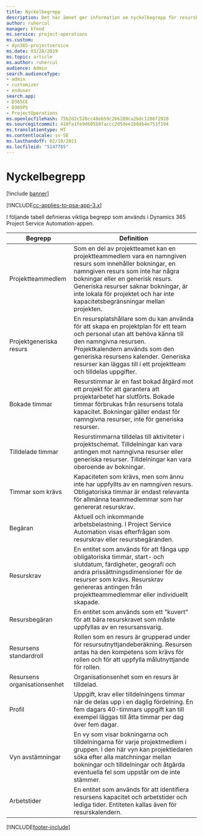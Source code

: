 ```yaml
---
title: Nyckelbegrepp
description: Det här ämnet ger information om nyckelbegrepp för resurshantering i Project Service Automation.
author: ruhercul
manager: kfend
ms.service: project-operations
ms.custom:
- dyn365-projectservice
ms.date: 03/28/2019
ms.topic: article
ms.author: ruhercul
audience: Admin
search.audienceType:
- admin
- customizer
- enduser
search.app:
- D365CE
- D365PS
- ProjectOperations
ms.openlocfilehash: 75b2d2c520cc48eb59c266289ca2bdc1288f2920
ms.sourcegitcommit: 418fa1fe9d605b8faccc2d5dee1b04b4e753f194
ms.translationtype: HT
ms.contentlocale: sv-SE
ms.lasthandoff: 02/10/2021
ms.locfileid: "5147765"
---
```

# <a name="key-concepts"></a>Nyckelbegrepp

[!include [banner](../includes/psa-now-project-operations.md)]

[!INCLUDE[cc-applies-to-psa-app-3.x](../includes/cc-applies-to-psa-app-3x.md)]

I följande tabell definieras viktiga begrepp som används i Dynamics 365 Project Service Automation-appen.

| Begrepp                    | Definition |
|----------------------------|------------|
| Projektteammedlem        | Som en del av projektteamet kan en projektteammedlem vara en namngiven resurs som innehåller bokningar, en namngiven resurs som inte har några bokningar eller en generisk resurs. Generiska resurser saknar bokningar, är inte lokala för projektet och har inte kapacitetsbegränsningar mellan projekten. |
| Projektgeneriska resurs   | En resursplatshållare som du kan använda för att skapa en projektplan för ett team och personal utan att behöva känna till den namngivna resursen. Projektkalendern används som den generiska resursens kalender. Generiska resurser kan läggas till i ett projektteam och tilldelas uppgifter. |
| Bokade timmar               | Resurstimmar är en fast bokad åtgärd mot ett projekt för att garantera att projektarbetet har slutförts. Bokade timmar förbrukas från resursens totala kapacitet. Bokningar gäller endast för namngivna resurser, inte för generiska resurser. |
| Tilldelade timmar             | Resurstimmarna tilldelas till aktiviteter i projektschemat. Tilldelningar kan vara antingen mot namngivna resurser eller generiska resurser. Tilldelningar kan vara oberoende av bokningar. |
| Timmar som krävs             | Kapaciteten som krävs, men som ännu inte har uppfyllts av en namngiven resurs. Obligatoriska timmar är endast relevanta för allmänna teammedlemmar som har genererat resurskrav. |
| Begäran                     | Aktuell och inkommande arbetsbelastning. I Project Service Automation visas efterfrågan som resurskrav eller resursbegäranden. |
| Resurskrav       | En entitet som används för att fånga upp obligatoriska timmar, start- och slutdatum, färdigheter, geografi och andra prissättningsdimensioner för de resurser som krävs. Resurskrav genereras antingen från projektteammedlemmar eller individuellt skapade. |
| Resursbegäran           | En entitet som används som ett "kuvert" för att bära resurskravet som måste uppfyllas av en resursansvarig. |
| Resursens standardroll      | Rollen som en resurs är grupperad under för resursutnyttjandeberäkning. Resursen antas ha den kompetens som krävs för rollen och för att uppfylla målutnyttjande för rollen. |
| Resursens organisationsenhet | Organisationsenhet som en resurs är tilldelad. |
| Profil                    | Uppgift, krav eller tilldelningens timmar när de delas upp i en daglig fördelning. En fem dagars 40-timmars uppgift kan till exempel läggas till åtta timmar per dag över fem dagar. |
| Vyn avstämningar        | En vy som visar bokningarna och tilldelningarna för varje projektmedlem i gruppen. I den här vyn kan projektledaren söka efter alla matchningar mellan bokningar och tilldelningar och åtgärda eventuella fel som uppstår om de inte stämmer. |
| Arbetstider                 | En entitet som används för att identifiera resursens kapacitet och arbetstider och lediga tider. Entiteten kallas även för resurskalendern. |


[!INCLUDE[footer-include](../includes/footer-banner.md)]